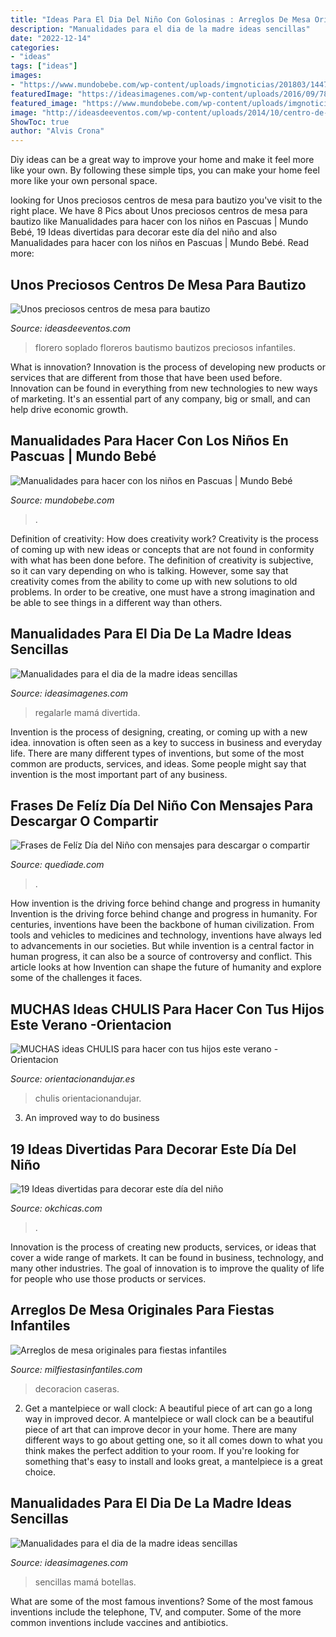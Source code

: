 ```yaml
---
title: "Ideas Para El Dia Del Niño Con Golosinas : Arreglos De Mesa Originales Para Fiestas Infantiles"
description: "Manualidades para el dia de la madre ideas sencillas"
date: "2022-12-14"
categories:
- "ideas"
tags: ["ideas"]
images:
- "https://www.mundobebe.com/wp-content/uploads/imgnoticias/201803/14476.jpg"
featuredImage: "https://ideasimagenes.com/wp-content/uploads/2016/09/78c2350efd558a3de50a10abe0a7e5d3.jpg"
featured_image: "https://www.mundobebe.com/wp-content/uploads/imgnoticias/201803/14476.jpg"
image: "http://ideasdeeventos.com/wp-content/uploads/2014/10/centro-de-mesa-florero-vidrio-soplado-bautizo.jpg"
ShowToc: true
author: "Alvis Crona"
---
```



Diy ideas can be a great way to improve your home and make it feel more like your own. By following these simple tips, you can make your home feel more like your own personal space.

	

		
looking for Unos preciosos centros de mesa para bautizo you've visit to the right place. We have 8 Pics about Unos preciosos centros de mesa para bautizo like Manualidades para hacer con los niños en Pascuas | Mundo Bebé, 19 Ideas divertidas para decorar este día del niño and also Manualidades para hacer con los niños en Pascuas | Mundo Bebé. Read more:
		
    
## Unos Preciosos Centros De Mesa Para Bautizo

<img loading=lazy src="http://ideasdeeventos.com/wp-content/uploads/2014/10/centro-de-mesa-florero-vidrio-soplado-bautizo.jpg" onerror="this.onerror=null;this.src='https://tse3.mm.bing.net/th?id=OIP.TNKokJL-oVESQpUrZ-fuAQHaJ3&amp;pid=15.1';" alt="Unos preciosos centros de mesa para bautizo">

_Source: ideasdeeventos.com_

>florero soplado floreros bautismo bautizos preciosos infantiles. 

	

What is innovation?
Innovation is the process of developing new products or services that are different from those that have been used before. Innovation can be found in everything from new technologies to new ways of marketing. It's an essential part of any company, big or small, and can help drive economic growth.

    
## Manualidades Para Hacer Con Los Niños En Pascuas | Mundo Bebé

<img loading=lazy src="https://www.mundobebe.com/wp-content/uploads/imgnoticias/201803/14476.jpg" onerror="this.onerror=null;this.src='https://tse1.mm.bing.net/th?id=OIP.UJRjFuyb_NDCpXcyxTYfpwAAAA&amp;pid=15.1';" alt="Manualidades para hacer con los niños en Pascuas | Mundo Bebé">

_Source: mundobebe.com_

>. 

	

Definition of creativity: How does creativity work?
Creativity is the process of coming up with new ideas or concepts that are not found in conformity with what has been done before. The definition of creativity is subjective, so it can vary depending on who is talking. However, some say that creativity comes from the ability to come up with new solutions to old problems. In order to be creative, one must have a strong imagination and be able to see things in a different way than others.

    
## Manualidades Para El Dia De La Madre Ideas Sencillas

<img loading=lazy src="https://ideasimagenes.com/wp-content/uploads/2016/09/78c2350efd558a3de50a10abe0a7e5d3.jpg" onerror="this.onerror=null;this.src='https://tse1.mm.bing.net/th?id=OIP.eMI1Dv1Vij3lChCr4Kfl0wHaLE&amp;pid=15.1';" alt="Manualidades para el dia de la madre ideas sencillas">

_Source: ideasimagenes.com_

>regalarle mamá divertida. 

	

Invention is the process of designing, creating, or coming up with a new idea. innovation is often seen as a key to success in business and everyday life. There are many different types of inventions, but some of the most common are products, services, and ideas. Some people might say that invention is the most important part of any business.

    
## Frases De Felíz Día Del Niño Con Mensajes Para Descargar O Compartir

<img loading=lazy src="http://quediade.com/wp-content/uploads/2014/11/Felíz-Día-del-Niño-Frases-mensajes-9.jpg" onerror="this.onerror=null;this.src='https://tse3.mm.bing.net/th?id=OIP.unILP7mEu0wE9_jHGiAXJgHaIB&amp;pid=15.1';" alt="Frases de Felíz Día del Niño con mensajes para descargar o compartir">

_Source: quediade.com_

>. 

	

How invention is the driving force behind change and progress in humanity
Invention is the driving force behind change and progress in humanity. For centuries, inventions have been the backbone of human civilization. From tools and vehicles to medicines and technology, inventions have always led to advancements in our societies. But while invention is a central factor in human progress, it can also be a source of controversy and conflict. This article looks at how Invention can shape the future of humanity and explore some of the challenges it faces.

    
## MUCHAS Ideas CHULIS Para Hacer Con Tus Hijos Este Verano -Orientacion

<img loading=lazy src="https://i1.wp.com/www.orientacionandujar.es/wp-content/uploads/2017/06/MUCHAS-ideas-CHULIS-para-hacer-con-tus-hijos-este-verano.png?fit=790%2C457&amp;ssl=1" onerror="this.onerror=null;this.src='https://tse3.mm.bing.net/th?id=OIP.w_eovITIaosfUsPOwUuDcAHaES&amp;pid=15.1';" alt="MUCHAS ideas CHULIS para hacer con tus hijos este verano -Orientacion">

_Source: orientacionandujar.es_

>chulis orientacionandujar. 

	

3. An improved way to do business

    
## 19 Ideas Divertidas Para Decorar Este Día Del Niño

<img loading=lazy src="https://www.okchicas.com/wp-content/uploads/2020/03/Decoración-para-festejar-el-día-del-niño-27-1-400x489.jpg" onerror="this.onerror=null;this.src='https://tse4.mm.bing.net/th?id=OIP.urXeoAIT6slzZCm9THi9WAAAAA&amp;pid=15.1';" alt="19 Ideas divertidas para decorar este día del niño">

_Source: okchicas.com_

>. 

	

Innovation is the process of creating new products, services, or ideas that cover a wide range of markets. It can be found in business, technology, and many other industries. The goal of innovation is to improve the quality of life for people who use those products or services.

    
## Arreglos De Mesa Originales Para Fiestas Infantiles

<img loading=lazy src="https://mm.milfiestasinfantiles.com/uploads/centros-de-mesa/arreglos-de-mesa-fiestas-infantiles-piruletas.jpg" onerror="this.onerror=null;this.src='https://tse1.mm.bing.net/th?id=OIP.u7XbhmC2ZSKTp_Ph-ihSjAAAAA&amp;pid=15.1';" alt="Arreglos de mesa originales para fiestas infantiles">

_Source: milfiestasinfantiles.com_

>decoracion caseras. 

	

2. Get a mantelpiece or wall clock: A beautiful piece of art can go a long way in improved decor.
A mantelpiece or wall clock can be a beautiful piece of art that can improve decor in your home. There are many different ways to go about getting one, so it all comes down to what you think makes the perfect addition to your room. If you're looking for something that's easy to install and looks great, a mantelpiece is a great choice.

    
## Manualidades Para El Dia De La Madre Ideas Sencillas

<img loading=lazy src="https://ideasimagenes.com/wp-content/uploads/2016/09/34e39a5818b7a643c207ae29030445a4.jpg" onerror="this.onerror=null;this.src='https://tse4.mm.bing.net/th?id=OIP.GttliQes-drZx8xtFmW0sAHaKq&amp;pid=15.1';" alt="Manualidades para el dia de la madre ideas sencillas">

_Source: ideasimagenes.com_

>sencillas mamá botellas. 

	

What are some of the most famous inventions?
Some of the most famous inventions include the telephone, TV, and computer. Some of the more common inventions include vaccines and antibiotics.

